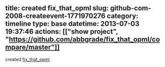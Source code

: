 title: created fix_that_opml
slug: github-com-2008-createevent-1771970276
category: timeline
type: base
datetime: 2013-07-03 19:37:46
actions: [["show project", "https://github.com/abbgrade/fix_that_opml/compare/master"]]
---
created [fix_that_opml](https://github.com/abbgrade/fix_that_opml)
